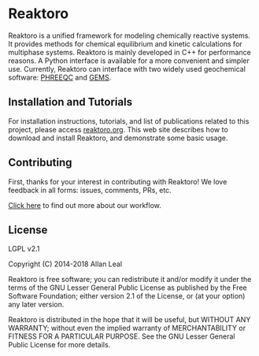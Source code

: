 # Reaktoro

Reaktoro is a unified framework for modeling chemically reactive systems. It provides methods for chemical equilibrium and kinetic calculations for multiphase systems. Reaktoro is mainly developed in C++ for performance reasons. A Python interface is available for a more convenient and simpler use. Currently, Reaktoro can interface with two widely used geochemical software: [PHREEQC](http://wwwbrr.cr.usgs.gov/projects/GWC_coupled/phreeqc/) and [GEMS](http://gems.web.psi.ch/). 

## Installation and Tutorials

For installation instructions, tutorials, and list of publications related to this project, please access [reaktoro.org](http://www.reaktoro.org). This web site describes how to download and install Reaktoro, and demonstrate some basic usage.

## Contributing

First, thanks for your interest in contributing with Reaktoro! We love feedback in all forms: issues, comments, PRs, etc.

[Click here](CONTRIBUTING.md) to find out more about our workflow.


## License

LGPL v2.1

Copyright (C) 2014-2018 Allan Leal

Reaktoro is free software; you can redistribute it and/or
modify it under the terms of the GNU Lesser General Public
License as published by the Free Software Foundation; either
version 2.1 of the License, or (at your option) any later version.

Reaktoro is distributed in the hope that it will be useful,
but WITHOUT ANY WARRANTY; without even the implied warranty of
MERCHANTABILITY or FITNESS FOR A PARTICULAR PURPOSE. See the GNU
Lesser General Public License for more details.
